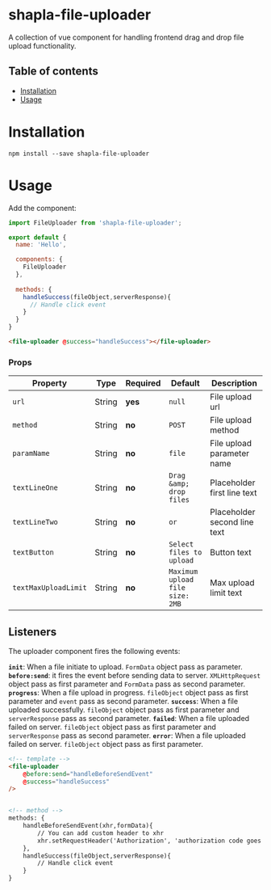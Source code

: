 # shapla-file-uploader
A collection of vue component for handling frontend drag and drop file upload functionality.

## Table of contents

- [Installation](#installation)
- [Usage](#usage)

# Installation

```
npm install --save shapla-file-uploader
```

# Usage

Add the component:

```js
import FileUploader from 'shapla-file-uploader';

export default {
  name: 'Hello',

  components: {
    FileUploader
  },
  
  methods: {
    handleSuccess(fileObject,serverResponse){
      // Handle click event
    }
  }
}

```

```html
<file-uploader @success="handleSuccess"></file-uploader>
```

### Props
| Property              | Type      | Required  | Default                           | Description
|-----------------------|-----------|-----------|-----------------------------------|----------------------------
| `url`                 | String    | **yes**   | `null`                            | File upload url
| `method`              | String    | **no**    | `POST`                            | File upload method
| `paramName`           | String    | **no**    | `file`                            | File upload parameter name
| `textLineOne`         | String    | **no**    | `Drag &amp; drop files`           | Placeholder first line text
| `textLineTwo`         | String    | **no**    | `or`                              | Placeholder second line text
| `textButton`          | String    | **no**    | `Select files to upload`          | Button text
| `textMaxUploadLimit`  | String    | **no**    | `Maximum upload file size: 2MB`   | Max upload limit text

## Listeners
The uploader component fires the following events:

**`init`**: When a file initiate to upload. `FormData` object pass as parameter.
**`before:send`**: it fires the event before sending data to server. `XMLHttpRequest` object pass as first parameter and `FormData` pass as second parameter.
**`progress`**: When a file upload in progress. `fileObject` object pass as first parameter and `event` pass as second parameter.
**`success`**: When a file uploaded successfully. `fileObject` object pass as first parameter and `serverResponse` pass as second parameter.
**`failed`**: When a file uploaded failed on server. `fileObject` object pass as first parameter and `serverResponse` pass as second parameter.
**`error`**: When a file uploaded failed on server. `fileObject` object pass as first parameter.

```html
<!-- template -->
<file-uploader 
    @before:send="handleBeforeSendEvent"
    @success="handleSuccess"
/>


<!-- method -->
methods: {
    handleBeforeSendEvent(xhr,formData){
        // You can add custom header to xhr
        xhr.setRequestHeader('Authorization', 'authorization code goes here');
    },
    handleSuccess(fileObject,serverResponse){
        // Handle click event
    }
}
```

